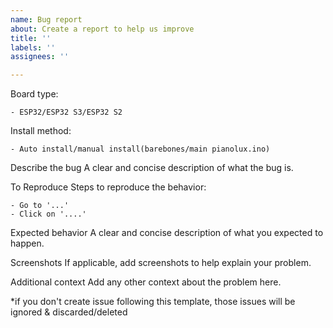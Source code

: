 ```yaml
---
name: Bug report
about: Create a report to help us improve
title: ''
labels: ''
assignees: ''

---
```


Board type:

    - ESP32/ESP32 S3/ESP32 S2

Install method:

    - Auto install/manual install(barebones/main pianolux.ino)

Describe the bug A clear and concise description of what the bug is.

To Reproduce Steps to reproduce the behavior:

    - Go to '...'
    - Click on '....'

Expected behavior A clear and concise description of what you expected to happen.

Screenshots If applicable, add screenshots to help explain your problem.

Additional context Add any other context about the problem here.

*if you don't create issue following this template, those issues will be ignored & discarded/deleted

